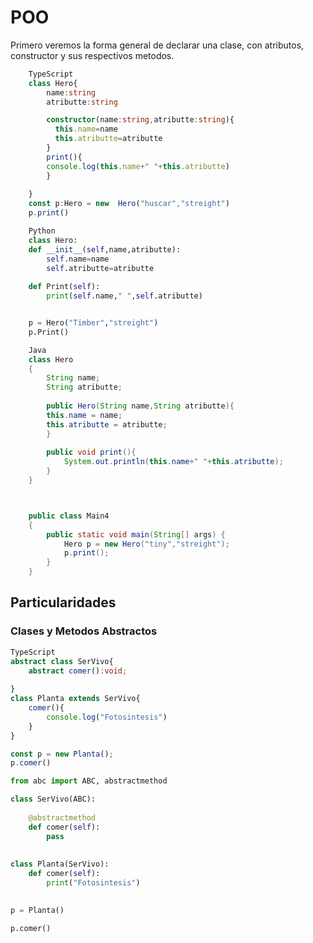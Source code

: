 # POO
Primero veremos la forma general de declarar una clase, con atributos, constructor y sus respectivos metodos.
```ts
	TypeScript
	class Hero{
		name:string
		atributte:string

		constructor(name:string,atributte:string){
		  this.name=name
		  this.atributte=atributte
		}
		print(){
		console.log(this.name+" "+this.atributte)
		}
	
	}
	const p:Hero = new  Hero("huscar","streight")
	p.print()
```
```python
	Python
	class Hero:
    def __init__(self,name,atributte):
        self.name=name
        self.atributte=atributte
    
    def Print(self):
        print(self.name," ",self.atributte)


	p = Hero("Timber","streight")
	p.Print()
```
```java
	Java
	class Hero
	{
	    String name;
	    String atributte;
    
	    public Hero(String name,String atributte){
        this.name = name;
        this.atributte = atributte;
	    }
    
	    public void print(){
	        System.out.println(this.name+" "+this.atributte);
	    }
	}



	public class Main4
	{
		public static void main(String[] args) {
			Hero p = new Hero("tiny","streight");
			p.print();
		}
	}

```
## Particularidades
### Clases y Metodos Abstractos

```ts
TypeScript
abstract class SerVivo{
	abstract comer():void;
	
}
class Planta extends SerVivo{
	comer(){
		console.log("Fotosintesis")
	}
}

const p = new Planta();
p.comer()
```

```python
from abc import ABC, abstractmethod

class SerVivo(ABC):
    
    @abstractmethod
    def comer(self):
        pass
    
    
class Planta(SerVivo):
    def comer(self):
        print("Fotosintesis")
        

p = Planta()

p.comer()
```

```java

```





<!--stackedit_data:
eyJoaXN0b3J5IjpbMTE1NTY3NDgzNSwtMTQwMTc3MDQxMiwxMj
A1MDYwNjAwLDE0MzM0ODAyODgsLTIwNzE1OTYyMyw4MjM5NDMx
ODcsNjM2Nzg4MTM0LC03MTMxMzQyNjEsLTEyNDcxMTI2MTMsLT
E2MDI2MjM0MTUsLTcxNTE1MTE4NiwtMTkyOTkwMjIzLDgzMDQ3
MjI4NywxNzU0MjMxNTA1XX0=
-->
